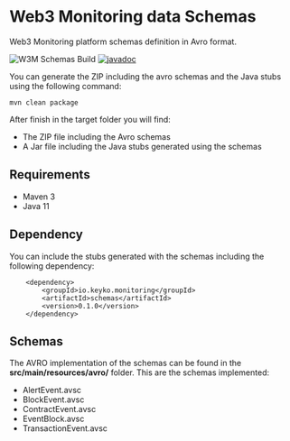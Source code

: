# Web3 Monitoring data Schemas
 
Web3 Monitoring platform schemas definition in Avro format.

![W3M Schemas Build](https://github.com/keyko-io/web3-monitoring-schemas/workflows/W3M%20Schemas%20Build/badge.svg)
[![javadoc](https://javadoc.io/badge2/io.keyko.monitoring/schemas/javadoc.svg)](https://javadoc.io/doc/io.keyko.monitoring/schemas)


You can generate the ZIP including the avro schemas and the Java stubs using the following command:

```
mvn clean package
```

After finish in the target folder you will find: 
* The ZIP file including the Avro schemas
* A Jar file including the Java stubs generated using the schemas

## Requirements

* Maven 3
* Java 11

## Dependency

You can include the stubs generated with the schemas including the following dependency:

```
	<dependency>
		<groupId>io.keyko.monitoring</groupId>
		<artifactId>schemas</artifactId>
		<version>0.1.0</version>
	</dependency>
```

## Schemas

The AVRO implementation of the schemas can be found in the **src/main/resources/avro/** folder. This are the schemas implemented:

* AlertEvent.avsc
* BlockEvent.avsc
* ContractEvent.avsc
* EventBlock.avsc
* TransactionEvent.avsc

